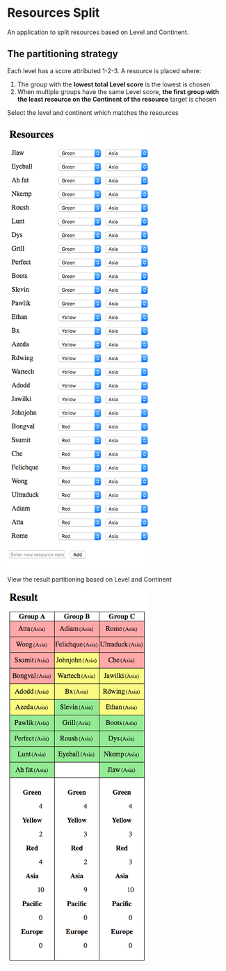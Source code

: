 # Resources Split

An application to split resources based on Level and Continent.

## The partitioning strategy

Each level has a score attributed 1-2-3. A resource is placed where:

 1. The group with the __lowest total Level score__ is the lowest is chosen
 2. When multiple groups have the same Level score, __the first group with the least resource on the Continent of the resource__ target is chosen

Select the level and continent which matches the resources

![resources](https://raw.githubusercontent.com/Kimserey/ResourcesSplit/master/resources.png)

View the result partitioning based on Level and Continent

![result](https://raw.githubusercontent.com/Kimserey/ResourcesSplit/master/results.png)
